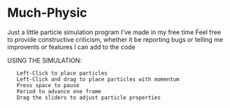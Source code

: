 # Much-Physic
Just a little particle simulation program I've made in my free time
Feel free to provide constructive criticism, whether it be reporting bugs or telling me improvents or features I can add to the code


USING THE SIMULATION:

       Left-Click to place particles
       Left-Click and drag to place particles with momentum
       Press space to pause 
       Period to advance one frame
       Drag the sliders to adjust particle properties
